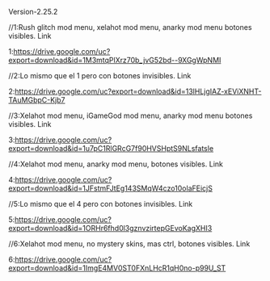 Version-2.25.2

//1:Rush glitch mod menu, xelahot mod menu, anarky mod menu botones visibles.
                      Link
                      
1:https://drive.google.com/uc?export=download&id=1M3mtqPlXrz70b_jvG52bd--9XGgWpNMI


//2:Lo mismo que el 1 pero con botones invisibles.
                      Link
                      
2:https://drive.google.com/uc?export=download&id=13lHLjgIAZ-xEViXNHT-TAuMGbpC-Kjb7


//3:Xelahot mod menu, iGameGod mod menu, anarky mod menu botones visibles.
                      Link
                      
3:https://drive.google.com/uc?export=download&id=1u7pC1RlGRcG7f90HVSHptS9NLsfatsle


//4:Xelahot mod menu, anarky mod menu, botones visibles.
                      Link
                      
4:https://drive.google.com/uc?export=download&id=1JFstmFJtEg143SMqW4czo10olaFEicjS


//5:Lo mismo que el 4 pero con botones invisibles.
                      Link
                      
5:https://drive.google.com/uc?export=download&id=1ORHr6fhd0l3gznvzirtepGEvoKagXHI3


//6:Xelahot mod menu, no mystery skins, mas ctrl, botones visibles.
                      Link
                      
6:https://drive.google.com/uc?export=download&id=1ImgE4MV0ST0FXnLHcR1qH0no-p99U_ST
